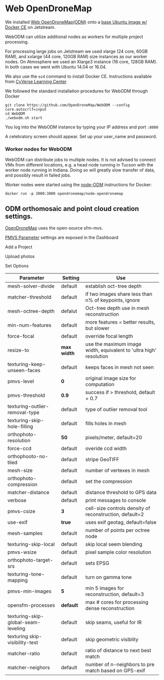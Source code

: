 # Web OpenDroneMap

We installed [Web OpenDroneMap(ODM)](https://github.com/OpenDroneMap/WebODM) 
onto a [base Ubuntu image w/ Docker CE](https://use.jetstream-cloud.org/application/images/359) on Jetstream.

WebODM can utilize additional nodes as workers for multiple project processing. 

For processing large jobs on Jetstream we used xlarge (24 core, 60GB RAM), and xxlarge (44 core, 120GB RAM) size instances as our worker nodes. On Atmosphere we used an Xlarge3 instance (16 core, 128GB RAM). In both cases we went with Ubuntu 14.04 or 16.04.

We also use the `ezd` command to install Docker CE. Instructions available from [CyVerse Learning Center](https://cyverse-ez-quickstart.readthedocs-hosted.com/en/latest/index.html)

We followed the standard installation procedures for WebODM through Docker

```
git clone https://github.com/OpenDroneMap/WebODM --config core.autocrlf=input
cd WebODM
./webodm.sh start
```

You log into the WebODM instance by typing your IP address and port `:8000`

A celebratory screen should appear. Set up your user_name and password.

### Worker nodes for WebODM

WebODM can distribute jobs to multiple nodes. It is not advised to connect VMs from different locations, e.g. a head node running in Tucson with the worker node running in Indiana. Doing so will greatly slow transfer of data, and possibly result in failed jobs.

Worker nodes were started using the [node-ODM](https://github.com/OpenDroneMap/node-OpenDroneMap) instructions for Docker:

```
docker run -p 3000:3000 opendronemap/node-opendronemap
```

## ODM orthomosaic and point cloud creation settings.

[OpenDroneMap](https://github.com/OpenDroneMap/OpenDroneMap/wiki/Process-Breakdown) uses the open-source sfm-mvs.

[PMVS Parameter](http://www.di.ens.fr/pmvs/documentation.html) settings are exposed in the Dashboard 

Add a Project

Upload photos

Set Options

|Parameter|Setting|Use|
|---------|-------|-----|
|mesh-solver-divide|default|establish oct-tree depth|
|matcher-threshold|default|if two images share less than n% of keypoints, ignore|
|mesh-octree-depth|defalut|Oct-tree depth use in mesh reconstruction|
|min-num-features|default|more features = better results, but slower|
|force-focal|default|override focal length|
|resize-to|**max width**|use the maximum image width, equivalent to 'ultra high' resolution|
|texturing-keep-unseen-faces|default|keeps faces in mesh not seen|
|pmvs-level|**0**|original image size for computation|
|pmvs-threshold|**0.9**|success if > threshold, default = 0.7|
|texturing-outlier-removal-type|default|type of outlier removal tool|
|texturing-skip-hole-filling|default|fills holes in mesh|
|orthophoto-resolution|**50**|pixels/meter, default=20|
|force-ccd|default|overide ccd width|
|orthophooto-no-tiled|default|stripe GeoTIFF|
|mesh-size|default|number of vertexes in mesh|
|orthophoto-compression|default|set the compression|
|matcher-distance|default|distance threshold to GPS data|
|verbose|default|print messages to console|
|pmvs-csize|**3**|cell-size controls density of reconstruction, default=2|
|use-exif|**true**|uses exif geotag, default=false|
|mesh-samples|default|number of points per octree node|
|texturing-skip-local|default|skip local seem blending|
|pmvs-wsize|default|pixel sample color resolution|
|orthophoto-target-srs|default|sets EPSG|
|texturing-tone-mapping|default|turn on gamma tone|
|pmvs-min-images|**5**|min 5 images for reconstruction, default=3|
|opensfm-processes|**default**|max # cores for processing dense reconstruction|
|texturing-skip-global-seam-leveling|default|skip seams, useful for IR|
|texturing skip-visibility-test|default|skip geometric visiblity|
|matcher-ratio|default|ratio of distance to next best match|
|matcher-neighors|default|number of n-neighbors to pre match based on GPS-exif|
